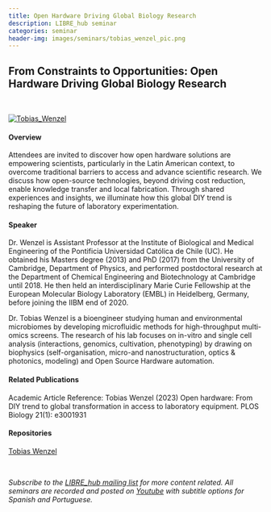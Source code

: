 ```yaml
---
title: Open Hardware Driving Global Biology Research
description: LIBRE_hub seminar
categories: seminar
header-img: images/seminars/tobias_wenzel_pic.png
---
```


## From Constraints to Opportunities: Open Hardware Driving Global Biology Research

<br>

[![Tobias_Wenzel](http://img.youtube.com/vi/p_JzJRX1WTM/0.jpg)](https://youtu.be/p_JzJRX1WTM)

#### Overview
Attendees are invited to discover how open hardware solutions are empowering scientists, particularly in the Latin American context, to overcome traditional barriers to access and advance scientific research. We discuss how open-source technologies, beyond driving cost reduction, enable knowledge transfer and local fabrication. Through shared experiences and insights, we illuminate how this global DIY trend is reshaping the future of laboratory experimentation.

#### Speaker
Dr. Wenzel is Assistant Professor at the Institute of Biological and Medical Engineering of the Pontificia Universidad Católica de Chile (UC). He obtained his Masters degree (2013) and PhD (2017) from the University of Cambridge, Department of Physics, and performed postdoctoral research at the Department of Chemical Engineering and Biotechnology at Cambridge until 2018. He then held an interdisciplinary Marie Curie Fellowship at the European Molecular Biology Laboratory (EMBL) in Heidelberg, Germany, before joining the IIBM end of 2020.

Dr. Tobias Wenzel is a bioengineer studying human and environmental microbiomes by developing microfluidic methods for high-throughput multi-omics screens. The research of his lab focuses on in-vitro and single cell analysis (interactions, genomics, cultivation, phenotyping) by drawing on biophysics (self-organisation, micro-and nanostructuration, optics & photonics, modeling) and Open Source Hardware automation.

#### Related Publications
Academic Article Reference: Tobias Wenzel (2023) Open hardware: From DIY trend to global transformation in access to laboratory equipment. PLOS Biology 21(1): e3001931

#### Repositories
[Tobias Wenzel](https://ingenieriabiologicaymedica.uc.cl/es/personas/academicos/823-tobias-wenzel)

<br>

*Subscribe to the [LIBRE_hub mailing list](https://mailchi.mp/2efa11be3d6b/libre_hub) for more content related. All seminars are recorded and posted on [Youtube](https://www.youtube.com/channel/UCKaffupDA8KKrDE0rd668Xw) with subtitle options for Spanish and Portuguese.*
